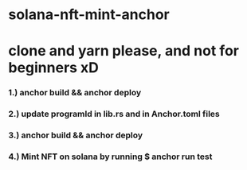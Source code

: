 # solana-nft-mint-anchor

# clone and yarn please, and not for beginners xD

### 1.) anchor build && anchor deploy

### 2.) update programId in lib.rs and in Anchor.toml files

### 3.) anchor build && anchor deploy

### 4.) Mint NFT on solana by running $ anchor run test
